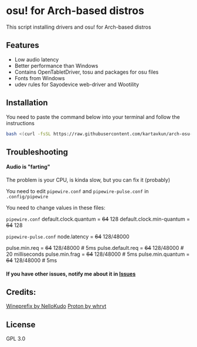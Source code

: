 # osu! for Arch-based distros

This script installing drivers and osu! for Arch-based distros

## Features

- Low audio latency
- Better performance than Windows
- Contains OpenTabletDriver, tosu and packages for osu files
- Fonts from Windows
- udev rules for Sayodevice web-driver and Wootility

## Installation

You need to paste the command below into your terminal and follow the instructions

```sh
bash <(curl -fsSL https://raw.githubusercontent.com/kartavkun/arch-osu-wine/main/setup.sh)
```

## Troubleshooting
#### Audio is "farting"
The problem is your CPU, is kinda slow, but you can fix it (probably)

You need to edit `pipewire.conf` and `pipewire-pulse.conf` in `.config/pipewire`

You need to change values in these files:

`pipewire.conf`
  default.clock.quantum    = ~~64~~ 128
  default.clock.min-quantum  = ~~64~~ 128


`pipewire-pulse.conf`
node.latency = ~~64~~ 128/48000

  pulse.min.req       = ~~64~~ 128/48000   # 5ms
  pulse.default.req   = ~~64~~ 128/48000   # 20 milliseconds
  pulse.min.frag      = ~~64~~ 128/48000   # 5ms
  pulse.min.quantum   = ~~64~~ 128/48000   # 5ms

#### If you have other issues, notify me about it in [Issues](https://github.com/kartavkun/arch-osu-wine/issues)

## Credits:
[Wineprefix by NelloKudo](https://gitlab.com/NelloKudo/osu-winello-prefix)
[Proton by whrvt](https://github.com/whrvt/umubuilder)

## License

GPL 3.0
